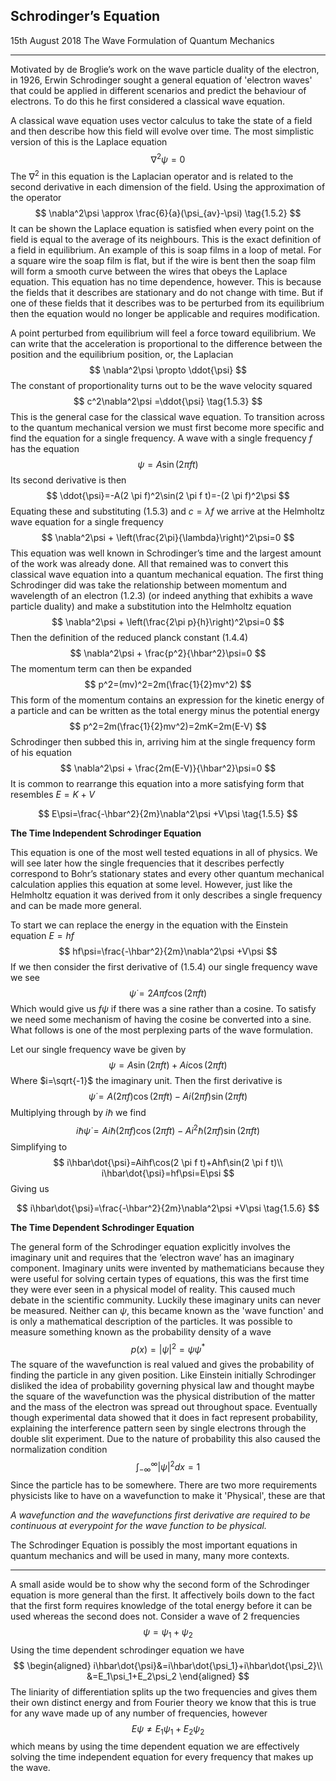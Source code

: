 ## Schrodinger’s Equation
<date>15th August 2018</date>
<label>The Wave Formulation of Quantum Mechanics</label>
<hr/>


Motivated by de Broglie’s work on the wave particle duality of the electron, in 1926, Erwin Schrodinger sought a general equation of 'electron waves' that could be applied in different scenarios and predict the behaviour of electrons. To do this he first considered a classical wave equation.

A classical wave equation uses vector calculus to take the state of a field and then describe how this field will evolve over time. The most simplistic version of this is the Laplace equation
$$
\nabla^2\psi=0 \tag{1.5.1}
$$
The $\nabla^2$ in this equation is the Laplacian operator and is related to the second derivative in each dimension of the field. Using the approximation of the operator
$$
\nabla^2\psi \approx \frac{6}{a}(\psi_{av}-\psi) \tag{1.5.2}
$$
It can be shown the Laplace equation is satisfied when every point on the field is equal to the average of its neighbours. This is the exact definition of a field in equilibrium. An example of this is soap films in a loop of metal. For a square wire the soap film is flat, but if the wire is bent then the soap film will form a smooth curve between the wires that obeys the Laplace equation. This equation has no time dependence, however. This is because the fields that it describes are stationary and do not change with time. But if one of these fields that it describes was to be perturbed from its equilibrium then the equation would no longer be applicable and requires modification. 

A point perturbed from equilibrium will feel a force toward equilibrium. We can write that the acceleration is proportional to the difference between the position and the equilibrium position, or, the Laplacian
$$
\nabla^2\psi \propto \ddot{\psi}
$$
The constant of proportionality turns out to be the wave velocity squared
$$
c^2\nabla^2\psi =\ddot{\psi} \tag{1.5.3}
$$
This is the general case for the classical wave equation. To transition across to the quantum mechanical version we must first become more specific and find the equation for a single frequency.
A wave with a single frequency $f$ has the equation
$$
\psi=A\sin(2\pi f t) \tag{1.5.4}
$$
Its second derivative is then
$$
\ddot{\psi}=-A(2 \pi f)^2\sin(2 \pi f t)=-(2 \pi f)^2\psi
$$
Equating these and substituting $(1.5.3)$ and $c=\lambda f$ we arrive at the Helmholtz wave equation for a single frequency
$$
\nabla^2\psi + \left(\frac{2\pi}{\lambda}\right)^2\psi=0
$$
This equation was well known in Schrodinger’s time and the largest amount of the work was already done. All that remained was to convert this classical wave equation into a quantum mechanical equation. The first thing Schrodinger did was take the relationship between momentum and wavelength of an electron $(1.2.3)$ (or indeed anything that exhibits a wave particle duality) and make a substitution into the Helmholtz equation
$$
\nabla^2\psi + \left(\frac{2\pi p}{h}\right)^2\psi=0
$$
Then the definition of the reduced planck constant $(1.4.4)$
$$
\nabla^2\psi + \frac{p^2}{\hbar^2}\psi=0
$$
The momentum term can then be expanded
$$
p^2=(mv)^2=2m(\frac{1}{2}mv^2)
$$
This form of the momentum contains an expression for the kinetic energy of a particle and can be written as the total energy minus the potential energy
$$
p^2=2m(\frac{1}{2}mv^2)=2mK=2m(E-V)
$$
Schrodinger then subbed this in, arriving him at the single frequency form of his equation
$$
\nabla^2\psi + \frac{2m(E-V)}{\hbar^2}\psi=0
$$
It is common to rearrange this equation into a more satisfying form that resembles $E=K+V$

$$
E\psi=\frac{-\hbar^2}{2m}\nabla^2\psi +V\psi \tag{1.5.5}
$$

<label>**The Time Independent Schrodinger Equation**</label>



This equation is one of the most well tested equations in all of physics. We will see later how the single frequencies that it describes perfectly correspond to Bohr’s stationary states and every other quantum mechanical calculation applies this equation at some level. However, just like the Helmholtz equation it was derived from it only describes a single frequency and can be made more general.

To start we can replace the energy in the equation with the Einstein equation $E=hf$
$$
hf\psi=\frac{-\hbar^2}{2m}\nabla^2\psi +V\psi
$$
If we then consider the first derivative of $(1.5.4)$ our single frequency wave we see
$$
\dot{\psi}=2 A \pi f \cos(2 \pi f t)  
$$
Which would give us $f\psi$ if there was a sine rather than a cosine. To satisfy we need some mechanism of having the cosine be converted into a sine. What follows is one of the most perplexing parts of the wave formulation.

Let our single frequency wave be given by
$$
\psi=A\sin(2\pi f t)+Ai\cos(2\pi f t)
$$ 
Where $i=\sqrt{-1}$ the imaginary unit. Then the first derivative is
$$
\dot{\psi}=A(2\pi f)\cos(2 \pi f t)-Ai(2\pi f)\sin(2 \pi f t)
$$
Multiplying through by $i\hbar$ we find
$$
i\hbar\dot{\psi}=Ai\hbar(2\pi f)\cos(2 \pi f t)-Ai^2\hbar(2\pi f)\sin(2 \pi f t)
$$
Simplifying to 
$$
i\hbar\dot{\psi}=Aihf\cos(2 \pi f t)+Ahf\sin(2 \pi f t)\\
i\hbar\dot{\psi}=hf\psi=E\psi
$$
Giving us

$$
i\hbar\dot{\psi}=\frac{-\hbar^2}{2m}\nabla^2\psi +V\psi \tag{1.5.6}
$$

<label>**The Time Dependent Schrodinger Equation**</label>



The general form of the Schrodinger equation explicitly involves the imaginary unit and requires that the ‘electron wave’ has an imaginary component. Imaginary units were invented by mathematicians because they were useful for solving certain types of equations, this was the first time they were ever seen in a physical model of reality. This caused much debate in the scientific community. Luckily these imaginary units can never be measured. Neither can $\psi$, this became known as the 'wave function' and is only a mathematical description of the particles. It was possible to measure something known as the probability density of a wave
$$
p(x)=|\psi|^2=\psi\psi^* \tag{1.5.7}
$$
The square of the wavefunction is real valued and gives the probability of finding the particle in any given position. Like Einstein initially Schrodinger disliked the idea of probability governing physical law and thought maybe the square of the wavefunction was the physical distribution of the matter and the mass of the electron was spread out throughout space. Eventually though experimental data showed that it does in fact represent probability, explaining the interference pattern seen by single electrons through the double slit experiment. Due to the nature of probability this also caused the normalization condition
$$
\int_{-\infty}^{\infty}|\psi|^2dx=1 \tag{1.5.8}
$$
Since the particle has to be somewhere. There are two more requirements physicists like to have on a wavefunction to make it 'Physical', these are that

<label>*A wavefunction and the wavefunctions first derivative are required to be continuous at everypoint for the wave function to be physical.*</label>


The Schrodinger Equation is possibly the most important equations in quantum mechanics and will be used in many, many more contexts.


<hr/>

A small aside would be to show why the second form of the Schrodinger equation is more general than the first. It affectively boils down to the fact that the first form requires knowledge of the total energy before it can be used whereas the second does not. Consider a wave of 2 frequencies
$$
\psi = \psi_1 +\psi_2
$$
Using the time dependent schrodinger equation we have
$$
\begin{aligned}
i\hbar\dot{\psi}&=i\hbar\dot{\psi_1}+i\hbar\dot{\psi_2}\\
				&=E_1\psi_1+E_2\psi_2
\end{aligned}
$$ 
The liniarity of differentiation splits up the two frequencies and gives them their own distinct energy and from Fourier theory we know that this is true for any wave made up of any number of frequencies, however
$$
E\psi \ne E_1\psi_1+E_2\psi_2
$$
which means by using the time dependent equation we are effectively solving the time independent equation for every frequency that makes up the wave.